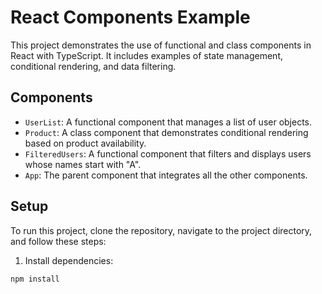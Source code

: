 # React Components Example

This project demonstrates the use of functional and class components in React with TypeScript. It includes examples of state management, conditional rendering, and data filtering.

## Components

- `UserList`: A functional component that manages a list of user objects.
- `Product`: A class component that demonstrates conditional rendering based on product availability.
- `FilteredUsers`: A functional component that filters and displays users whose names start with "A".
- `App`: The parent component that integrates all the other components.

## Setup

To run this project, clone the repository, navigate to the project directory, and follow these steps:

1. Install dependencies:

```bash
npm install
